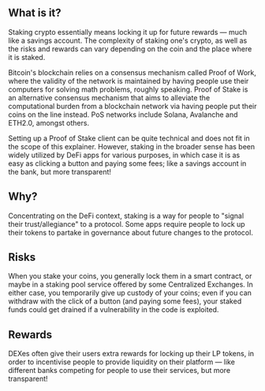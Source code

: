 ## What is it?

Staking crypto essentially means locking it up for future rewards — much like a savings account. The complexity of
staking one's crypto, as well as the risks and rewards can vary depending on the coin and the place where it is staked.

Bitcoin's blockchain relies on a consensus mechanism called Proof of Work, where the validity of the network is
maintained by having people use their computers for solving math problems, roughly speaking. Proof of Stake is an
alternative consensus mechanism that aims to alleviate the computational burden from a blockchain network via having
people put their coins on the line instead. PoS networks include Solana, Avalanche and ETH2.0, amongst others.

Setting up a Proof of Stake client can be quite technical and does not fit in the scope of this explainer. However, staking in the
broader sense has been widely utilized by DeFi apps for various purposes, in which case it is as easy as clicking a
button and paying some fees; like a savings account in the bank, but more transparent!

## Why?

Concentrating on the DeFi context, staking is a way for people to "signal their trust/allegiance" to a protocol. Some
apps require people to lock up their tokens to partake in governance about future changes to the protocol.

## Risks

When you stake your coins, you generally lock them in a smart contract, or maybe in a staking pool service offered by
some Centralized Exchanges. In either case, you temporarily give up custody of your coins; even if you can withdraw with
the click of a button (and paying some fees), your staked funds could get drained if a vulnerability in the code is exploited.

## Rewards

DEXes often give their users extra rewards for locking up their LP tokens, in order to incentivise people to provide liquidity on
their platform — like different banks competing for people to use their services, but more transparent!